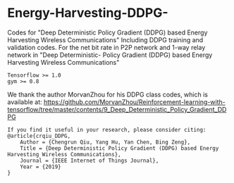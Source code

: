 # Energy-Harvesting-DDPG-
Codes for "Deep Deterministic Policy Gradient (DDPG) based Energy Harvesting Wireless Communications"
Including DDPG training and validation codes.
For the net bit rate in P2P network and 1-way relay network in "Deep Deterministic-
Policy Gradient (DDPG) based Energy Harvesting Wireless Communications"

    Tensorflow >= 1.0
    gym >= 0.8

We thank the author MorvanZhou for his DDPG class codes, which is available at:
https://github.com/MorvanZhou/Reinforcement-learning-with-tensorflow/tree/master/contents/9_Deep_Deterministic_Policy_Gradient_DDPG


    If you find it useful in your research, please consider citing:
    @article{crqiu_DDPG,
        Author = {Chengrun Qiu, Yang Hu, Yan Chen, Bing Zeng},
        Title = {Deep Deterministic Policy Gradient (DDPG) based Energy Harvesting Wireless Communications},
        Journal = {IEEE Internet of Things Journal},
        Year = {2019}
    }

